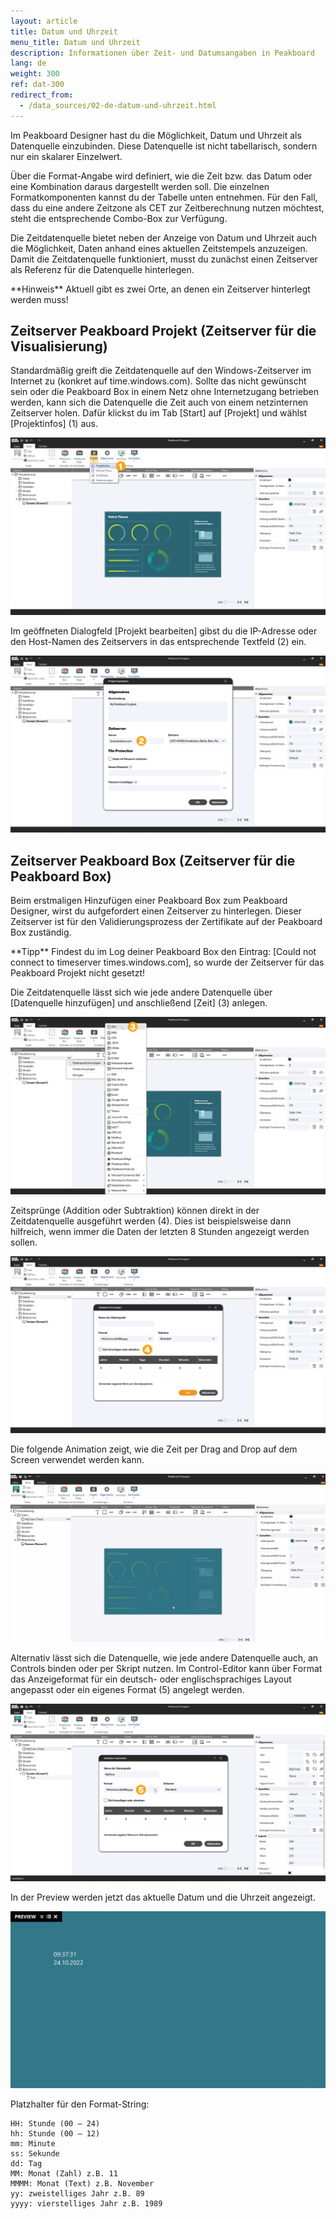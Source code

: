 ```yaml
---
layout: article
title: Datum und Uhrzeit
menu_title: Datum und Uhrzeit
description: Informationen über Zeit- und Datumsangaben in Peakboard
lang: de
weight: 300
ref: dat-300
redirect_from:
  - /data_sources/02-de-datum-und-uhrzeit.html
---
```


Im Peakboard Designer hast du die Möglichkeit, Datum und Uhrzeit als Datenquelle einzubinden. 
Diese Datenquelle ist nicht tabellarisch, sondern nur ein skalarer Einzelwert.

Über die Format-Angabe wird definiert, wie die Zeit bzw. das Datum oder eine Kombination daraus dargestellt werden soll. 
Die einzelnen Formatkomponenten kannst du der Tabelle unten entnehmen. 
Für den Fall, dass du eine andere Zeitzone als CET zur Zeitberechnung nutzen möchtest, steht die entsprechende Combo-Box zur Verfügung.

Die Zeitdatenquelle bietet neben der Anzeige von Datum und Uhrzeit auch die Möglichkeit, Daten anhand eines aktuellen Zeitstempels anzuzeigen. Damit die Zeitdatenquelle funktioniert, musst du zunächst einen Zeitserver als Referenz für die Datenquelle hinterlegen.

<div class="box-tip" markdown="1">**Hinweis**
Aktuell gibt es zwei Orte, an denen ein Zeitserver hinterlegt werden muss!
</div>


## Zeitserver Peakboard Projekt (Zeitserver für die Visualisierung)

Standardmäßig greift die Zeitdatenquelle auf den Windows-Zeitserver im Internet zu (konkret auf time.windows.com). 
Sollte das nicht gewünscht sein oder die Peakboard Box in einem Netz ohne Internetzugang betrieben werden, kann sich die Datenquelle die Zeit auch von einem netzinternen Zeitserver holen. 
Dafür klickst du im Tab [Start] auf [Projekt] und wählst [Projektinfos] (1) aus. 

![Projektinfos](/assets/images/data-sources/date-and-time/de_projectinfo.png)

Im geöffneten Dialogfeld [Projekt bearbeiten] gibst du die IP-Adresse oder den Host-Namen des Zeitservers in das entsprechende Textfeld (2) ein.

![Zeitserver](/assets/images/data-sources/date-and-time/de_timeserver.png)


## Zeitserver Peakboard Box (Zeitserver für die Peakboard Box)

Beim erstmaligen Hinzufügen einer Peakboard Box zum Peakboard Designer, wirst du aufgefordert einen Zeitserver zu hinterlegen. Dieser Zeitserver ist für den Validierungsprozess der Zertifikate auf der Peakboard Box zuständig. 

<div class="box-tip" markdown="1">**Tipp**
Findest du im Log deiner Peakboard Box den Eintrag:
[Could not connect to timeserver times.windows.com], so wurde der Zeitserver für das Peakboard Projekt nicht gesetzt!
</div>

Die Zeitdatenquelle lässt sich wie jede andere Datenquelle über [Datenquelle hinzufügen] und anschließend [Zeit] (3) anlegen.

![Zeitdatenquelle](/assets/images/data-sources/date-and-time/de_timedatasource_01.png)

Zeitsprünge (Addition oder Subtraktion) können direkt in der Zeitdatenquelle ausgeführt werden (4). Dies ist beispielsweise dann hilfreich, wenn immer die Daten der letzten 8 Stunden angezeigt werden sollen.

![Zeitdatenquelle](/assets/images/data-sources/date-and-time/de_timedatasource_02.png)

Die folgende Animation zeigt, wie die Zeit per Drag and Drop auf dem Screen verwendet werden kann. 

![Zeitdatenquelle](/assets/images/data-sources/date-and-time/de_timedatasource_03.gif)

Alternativ lässt sich die Datenquelle, wie jede andere Datenquelle auch, an Controls binden oder per Skript nutzen.
Im Control-Editor kann über Format das Anzeigeformat für ein deutsch- oder englischsprachiges Layout angepasst oder ein eigenes Format (5) angelegt werden.

![Zeitdatenquelle](/assets/images/data-sources/date-and-time/de_timedatasource_04.png)

In der Preview werden jetzt das aktuelle Datum und die Uhrzeit angezeigt.

![Zeitdatenquelle](/assets/images/data-sources/date-and-time/de_timedatasource_05.png)

Platzhalter für den Format-String:

```
HH: Stunde (00 – 24)
hh: Stunde (00 – 12)
mm: Minute
ss: Sekunde
dd: Tag
MM: Monat (Zahl) z.B. 11
MMMM: Monat (Text) z.B. November
yy: zweistelliges Jahr z.B. 89
yyyy: vierstelliges Jahr z.B. 1989
```